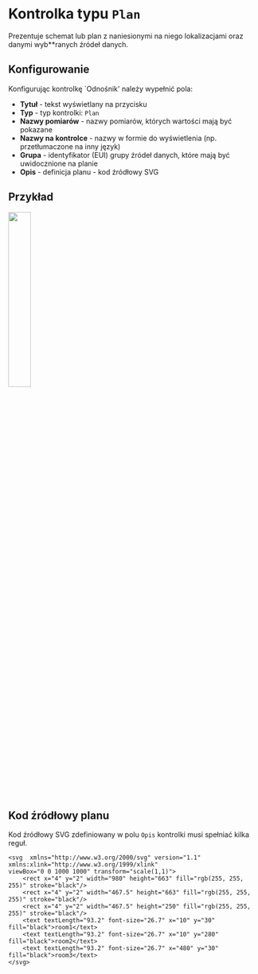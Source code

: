 # Kontrolka typu `Plan`

Prezentuje schemat lub plan z naniesionymi na niego lokalizacjami oraz danymi wyb**ranych źródeł danych.

## Konfigurowanie

Konfigurując kontrolkę `Odnośnik' należy wypełnić pola:

- **Tytuł** - tekst wyświetlany na przycisku
- **Typ** - typ kontrolki: `Plan`
- **Nazwy pomiarów** - nazwy pomiarów, których wartości mają być pokazane
- **Nazwy na kontrolce** - nazwy w formie do wyświetlenia (np. przetłumaczone na inny język)
- **Grupa** - identyfikator (EUI) grupy źródeł danych, które mają być uwidocznione na planie
- **Opis** - definicja planu - kod źródłowy SVG

## Przykład

<img class="border rounded shadow mt-1 mb-3" width="30%" src="/api/file?path=signomix-documentation/features/dashboards/plan.png">

## Kod źródłowy planu

Kod źródłowy SVG zdefiniowany w polu `Opis` kontrolki musi spełniać kilka reguł.

```
<svg  xmlns="http://www.w3.org/2000/svg" version="1.1" xmlns:xlink="http://www.w3.org/1999/xlink"
viewBox="0 0 1000 1000" transform="scale(1,1)">
    <rect x="4" y="2" width="980" height="663" fill="rgb(255, 255, 255)" stroke="black"/>
    <rect x="4" y="2" width="467.5" height="663" fill="rgb(255, 255, 255)" stroke="black"/>
    <rect x="4" y="2" width="467.5" height="250" fill="rgb(255, 255, 255)" stroke="black"/>
    <text textLength="93.2" font-size="26.7" x="10" y="30" fill="black">room1</text>
    <text textLength="93.2" font-size="26.7" x="10" y="280" fill="black">room2</text>
    <text textLength="93.2" font-size="26.7" x="480" y="30" fill="black">room3</text>
</svg>
```